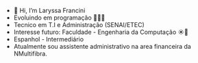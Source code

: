 - 👋 Hi, I’m Laryssa Francini
- Evoluindo em programação 🙏​​👩‍💻​
- Tecnico em T.I e Administração (SENAI/ETEC) 
- Interesse futuro: Faculdade - Engenharia da Computação ​☀️​💬​
- Espanhol - Intermediário 
- Atualmente sou assistente administrativo na area financeira da NMultifibra.



